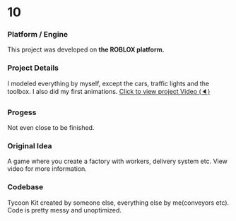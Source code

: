 # 10

### Platform / Engine
This project was developed on **the ROBLOX platform.**

### Project Details
I modeled everything by myself, except the cars, traffic lights and the toolbox. I also did my first animations.
[Click to view project Video  (🔈)](https://hyper-tech.ch/!videos/SAE/10.mp4)

### Progess
Not even close to be finished.

### Original Idea
A game where you create a factory with workers, delivery system etc. View video for more information.

### Codebase
Tycoon Kit created by someone else, everything else by me(conveyors etc). Code is pretty messy and unoptimized.